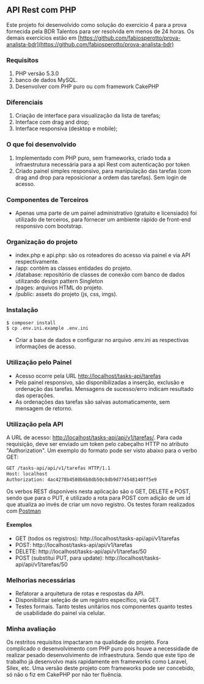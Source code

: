 ## API Rest com PHP
Este projeto foi desenvolvido como solução do exercício 4 para a prova fornecida pela BDR Talentos para ser resolvida em menos de 24 horas. Os demais exercícios estão em [https://github.com/fabiosperotto/prova-analista-bdr](https://github.com/fabiosperotto/prova-analista-bdr)

### Requisitos
1. PHP versão 5.3.0
2. banco de dados MySQL.
3. Desenvolver com PHP puro ou com framework CakePHP

### Diferenciais
1. Criação de interface para visualização da lista de tarefas;
2. Interface com drag and drop;
3. Interface responsiva (desktop e mobile);

### O que foi desenvolvido
1. Implementado com PHP puro, sem frameworks, criado toda a infraestrutura necessária para a api Rest com autenticação por token
2. Criado painel simples responsivo, para manipulação das tarefas (com drag and drop para reposicionar a ordem das tarefas). Sem login de acesso.

### Componentes de Terceiros
- Apenas uma parte de um painel administrativo (gratuito e licensiado) foi utilizado de terceiros, para fornecer um ambiente rápido de front-end responsivo com bootstrap.

### Organização do projeto
- index.php e api.php: são os roteadores do acesso via painel e via API respectivamente.
- /app: contém as classes entidades do projeto.
- /database: repositório de classes de conexão com banco de dados utilizando design pattern Singleton
- /pages: arquivos HTML do projeto.
- /public: assets do projeto (js, css, imgs).


### Instalação
```bash
$ composer install
$ cp .env.ini.example .env.ini
```
- Criar a base de dados e configurar no arquivo .env.ini as respectivas informações de acesso.


### Utilização pelo Painel
- Acesso ocorre pela URL [http://localhost/tasks-api/tarefas](http://localhost/tasks-api/tarefas)
- Pelo painel responsivo, são disponibilizadas a inserção, exclusão e ordenação das tarefas. Mensagens de sucesso/erro indicam resultado das operações.
- As ordenações das tarefas são salvas automaticamente, sem mensagem de retorno.


### Utilização pela API
A URL de acesso: [http://localhost/tasks-api/api/v1/tarefas/](http://localhost/tasks-api/api/v1/tarefas/). Para cada requisição, deve ser enviado um token pelo cabeçalho HTTP no atributo "Authorization". Um exemplo do formato pode ser visto abaixo para o verbo GET:
```bash
GET /tasks-api/api/v1/tarefas HTTP/1.1
Host: localhost
Authorization: 4ac4278b4580b6b8db50c8db9d774548140ff5e9
```

Os verbos REST disponíveis nesta aplicação são o GET, DELETE e POST, sendo que para o PUT, é utilizado a rota para POST com adição de um id que atualiza ao invés de criar um novo registro. Os testes foram realizados com [Postman](https://www.getpostman.com/)


#### Exemplos
- GET (todos os registros): http://localhost/tasks-api/api/v1/tarefas
- POST: http://localhost/tasks-api/api/v1/tarefas
- DELETE: http://localhost/tasks-api/api/v1/tarefas/50
- POST (substitui PUT, para update): http://localhost/tasks-api/api/v1/tarefas/50

### Melhorias necessárias
- Refatorar a arquitetura de rotas e respostas da API.
- Disponibilizar seleção de um registro específico, via GET.
- Testes formais. Tanto testes unitários nos componentes quanto testes de usabilidade do painel via celular.

### Minha avaliação
Os restritos requisitos impactaram na qualidade do projeto. Fora complicado o desenvolvimento com PHP puro pois houve a necessidade de realizar pesado desenvolvimento de infraestrutura. Sendo que este tipo de trabalho já desenvolvo mais rapidamente em frameworks como Laravel, Silex, etc. Uma versão deste projeto com frameworks pode ser concebido, só não o fiz em CakePHP por não ter fluência.

